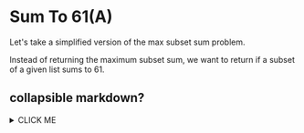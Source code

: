 # Sum To 61(A)

Let's take a simplified version of the max subset sum problem. 

Instead of returning the maximum subset sum, we want to return if a subset of a given list sums to 61.

## collapsible markdown?

<details><summary>CLICK ME</summary>
<p>

#### yes, even hidden code blocks!

```python
print("hello world!")
```
</p>
</details>



